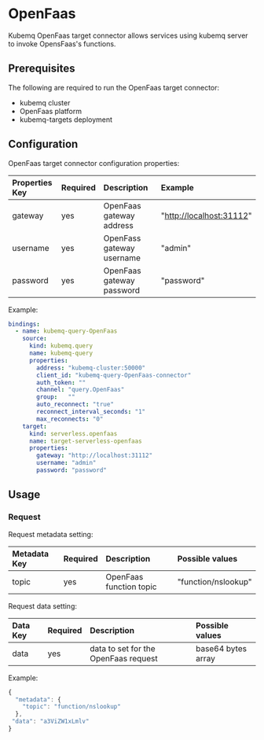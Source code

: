 # OpenFaas

Kubemq OpenFaas target connector allows services using kubemq server to invoke OpensFaas's functions.

## Prerequisites

The following are required to run the OpenFaas target connector:

* kubemq cluster
* OpenFaas platform
* kubemq-targets deployment

## Configuration

OpenFaas target connector configuration properties:

| Properties Key | Required | Description | Example |
| :--- | :--- | :--- | :--- |
| gateway | yes | OpenFaas gateway address | "[http://localhost:31112](http://localhost:31112)" |
| username | yes | OpenFass gateway username | "admin" |
| password | yes | OpenFaas gateway password | "password" |

Example:

```yaml
bindings:
  - name: kubemq-query-OpenFaas
    source:
      kind: kubemq.query
      name: kubemq-query
      properties:
        address: "kubemq-cluster:50000"
        client_id: "kubemq-query-OpenFaas-connector"
        auth_token: ""
        channel: "query.OpenFaas"
        group:   ""
        auto_reconnect: "true"
        reconnect_interval_seconds: "1"
        max_reconnects: "0"
    target:
      kind: serverless.openfaas
      name: target-serverless-openfaas
      properties:
        gateway: "http://localhost:31112"
        username: "admin"
        password: "password"
```

## Usage

### Request

Request metadata setting:

| Metadata Key | Required | Description | Possible values |
| :--- | :--- | :--- | :--- |
| topic | yes | OpenFaas function topic | "function/nslookup" |

Request data setting:

| Data Key | Required | Description | Possible values |
| :--- | :--- | :--- | :--- |
| data | yes | data to set for the OpenFaas request | base64 bytes array |

Example:

```javascript
{
  "metadata": {
    "topic": "function/nslookup"
  },
 "data": "a3ViZW1xLmlv"
}
```


